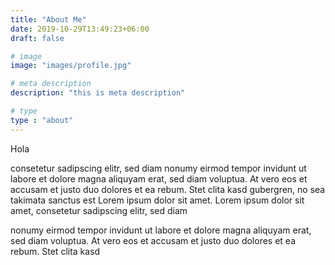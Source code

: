 ```yaml
---
title: "About Me"
date: 2019-10-29T13:49:23+06:00
draft: false

# image
image: "images/profile.jpg"

# meta description
description: "this is meta description"

# type
type : "about"
---
```


Hola

consetetur sadipscing elitr, sed diam nonumy eirmod tempor invidunt ut labore et dolore magna aliquyam erat, sed diam voluptua. At vero eos et accusam et justo duo dolores et ea rebum. Stet clita kasd gubergren, no sea takimata sanctus est Lorem ipsum dolor sit amet. Lorem ipsum dolor sit amet, consetetur sadipscing elitr, sed diam

nonumy eirmod tempor invidunt ut labore et dolore magna aliquyam erat, sed diam voluptua. At vero eos et accusam et justo duo dolores et ea rebum. Stet clita kasd